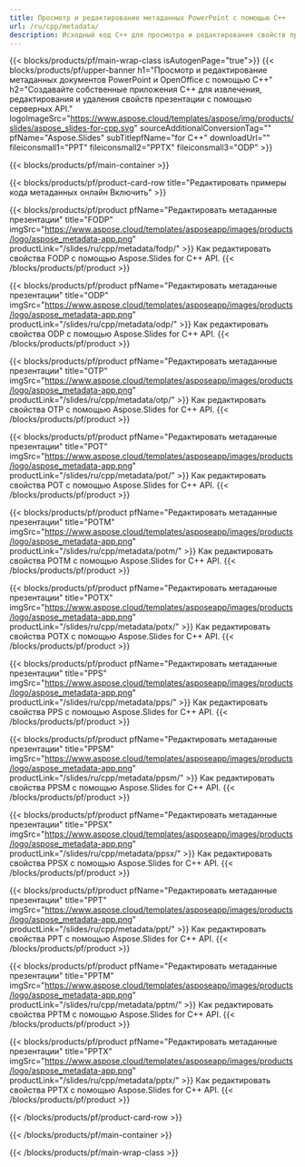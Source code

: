 ```yaml
---
title: Просмотр и редактирование метаданных PowerPoint с помощью C++
url: /ru/cpp/metadata/
description: Исходный код C++ для просмотра и редактирования свойств презентации
---
```


{{< blocks/products/pf/main-wrap-class isAutogenPage="true">}}
{{< blocks/products/pf/upper-banner h1="Просмотр и редактирование метаданных документов PowerPoint и OpenOffice с помощью C++" h2="Создавайте собственные приложения C++ для извлечения, редактирования и удаления свойств презентации с помощью серверных API." logoImageSrc="https://www.aspose.cloud/templates/aspose/img/products/slides/aspose_slides-for-cpp.svg" sourceAdditionalConversionTag="" pfName="Aspose.Slides" subTitlepfName="for C++" downloadUrl="" fileiconsmall1="PPT" fileiconsmall2="PPTX" fileiconsmall3="ODP" >}}

{{< blocks/products/pf/main-container >}}

{{< blocks/products/pf/product-card-row title="Редактировать примеры кода метаданных онлайн Включить" >}}

{{< blocks/products/pf/product pfName="Редактировать метаданные презентации" title="FODP" imgSrc="https://www.aspose.cloud/templates/asposeapp/images/products/logo/aspose_metadata-app.png" productLink="/slides/ru/cpp/metadata/fodp/" >}}
Как редактировать свойства FODP с помощью Aspose.Slides for C++ API.
{{< /blocks/products/pf/product >}}

{{< blocks/products/pf/product pfName="Редактировать метаданные презентации" title="ODP" imgSrc="https://www.aspose.cloud/templates/asposeapp/images/products/logo/aspose_metadata-app.png" productLink="/slides/ru/cpp/metadata/odp/" >}}
Как редактировать свойства ODP с помощью Aspose.Slides for C++ API.
{{< /blocks/products/pf/product >}}

{{< blocks/products/pf/product pfName="Редактировать метаданные презентации" title="OTP" imgSrc="https://www.aspose.cloud/templates/asposeapp/images/products/logo/aspose_metadata-app.png" productLink="/slides/ru/cpp/metadata/otp/" >}}
Как редактировать свойства OTP с помощью Aspose.Slides for C++ API.
{{< /blocks/products/pf/product >}}

{{< blocks/products/pf/product pfName="Редактировать метаданные презентации" title="POT" imgSrc="https://www.aspose.cloud/templates/asposeapp/images/products/logo/aspose_metadata-app.png" productLink="/slides/ru/cpp/metadata/pot/" >}}
Как редактировать свойства POT с помощью Aspose.Slides for C++ API.
{{< /blocks/products/pf/product >}}

{{< blocks/products/pf/product pfName="Редактировать метаданные презентации" title="POTM" imgSrc="https://www.aspose.cloud/templates/asposeapp/images/products/logo/aspose_metadata-app.png" productLink="/slides/ru/cpp/metadata/potm/" >}}
Как редактировать свойства POTM с помощью Aspose.Slides for C++ API.
{{< /blocks/products/pf/product >}}

{{< blocks/products/pf/product pfName="Редактировать метаданные презентации" title="POTX" imgSrc="https://www.aspose.cloud/templates/asposeapp/images/products/logo/aspose_metadata-app.png" productLink="/slides/ru/cpp/metadata/potx/" >}}
Как редактировать свойства POTX с помощью Aspose.Slides for C++ API.
{{< /blocks/products/pf/product >}}

{{< blocks/products/pf/product pfName="Редактировать метаданные презентации" title="PPS" imgSrc="https://www.aspose.cloud/templates/asposeapp/images/products/logo/aspose_metadata-app.png" productLink="/slides/ru/cpp/metadata/pps/" >}}
Как редактировать свойства PPS с помощью Aspose.Slides for C++ API.
{{< /blocks/products/pf/product >}}

{{< blocks/products/pf/product pfName="Редактировать метаданные презентации" title="PPSM" imgSrc="https://www.aspose.cloud/templates/asposeapp/images/products/logo/aspose_metadata-app.png" productLink="/slides/ru/cpp/metadata/ppsm/" >}}
Как редактировать свойства PPSM с помощью Aspose.Slides for C++ API.
{{< /blocks/products/pf/product >}}

{{< blocks/products/pf/product pfName="Редактировать метаданные презентации" title="PPSX" imgSrc="https://www.aspose.cloud/templates/asposeapp/images/products/logo/aspose_metadata-app.png" productLink="/slides/ru/cpp/metadata/ppsx/" >}}
Как редактировать свойства PPSX с помощью Aspose.Slides for C++ API.
{{< /blocks/products/pf/product >}}

{{< blocks/products/pf/product pfName="Редактировать метаданные презентации" title="PPT" imgSrc="https://www.aspose.cloud/templates/asposeapp/images/products/logo/aspose_metadata-app.png" productLink="/slides/ru/cpp/metadata/ppt/" >}}
Как редактировать свойства PPT с помощью Aspose.Slides for C++ API.
{{< /blocks/products/pf/product >}}

{{< blocks/products/pf/product pfName="Редактировать метаданные презентации" title="PPTM" imgSrc="https://www.aspose.cloud/templates/asposeapp/images/products/logo/aspose_metadata-app.png" productLink="/slides/ru/cpp/metadata/pptm/" >}}
Как редактировать свойства PPTM с помощью Aspose.Slides for C++ API.
{{< /blocks/products/pf/product >}}

{{< blocks/products/pf/product pfName="Редактировать метаданные презентации" title="PPTX" imgSrc="https://www.aspose.cloud/templates/asposeapp/images/products/logo/aspose_metadata-app.png" productLink="/slides/ru/cpp/metadata/pptx/" >}}
Как редактировать свойства PPTX с помощью Aspose.Slides for C++ API.
{{< /blocks/products/pf/product >}}



{{< /blocks/products/pf/product-card-row >}}

{{< /blocks/products/pf/main-container >}}
    
{{< /blocks/products/pf/main-wrap-class >}}